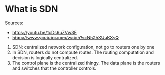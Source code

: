 # What is SDN

Sources:

- https://youtu.be/1cDs6uZVw3E
- https://www.youtube.com/watch?v=Nh2hXUuKXyQ

1. SDN: centralized network configuration, not go to routers one by one
2. In SDN, routers do not compute routes. The routing computation and decision is logically centralized.
3. The control plane is the centralized thingy. The data plane is the routers and switches that the controller controls.